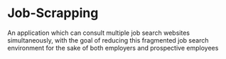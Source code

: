 # Job-Scrapping
An application which can consult multiple job search websites simultaneously, with the goal of reducing this fragmented job search environment for the sake of both employers and prospective employees
